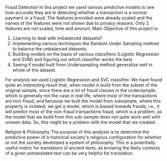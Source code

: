 Fraud Detection
In this project we used various predictive models to see how accurate they are in detecting whether a
transaction is a normal payment or a fraud. The features provided were already scaled and the names of the
features were not shown due to privacy reasons. Only 2 features are not scaled, time and amount.
Main Objective of this project is:
  1. Learning to deal with imbalanced datasets?
  2. Implementing various techniques like Random Under Sampling method to balance the unbalanced
  datasets.
  3. Building models on the basis of various classifiers (Logistic Regression and SVM) and figuring out which
  classifier works the best.
  4. Seeing if model built from Undersampling method generalize well in whole of the dataset.

For analysis we used Logistic Regression and SVC classifier.
We have found quite an interesting result that, when model is build from the subset of the original sample, since
there are a lot of fraud classes in the undersample, which is generally not the case in real life, where most of the
transactions are non-fraud, and because we built the model from subsample, where this property is violated, we
get a model, which is biased towards frauds, i.e., it will predict most of the non-fraud transactions fraud, which
is a problem, as the model that we build from this sub-sample does not quite work well with unseen data.
So, this might be a problem with the model that we created.

Religion & Philosophy
The purpose of this analysis is to determine the predictive power of a historical society's religious configuration
for whether or not the society developed a system of philosophy. This is a potentially useful metric for
translators of ancient texts, as knowing the likely contexts of a given untranslated text can be very helpful for
translation.
